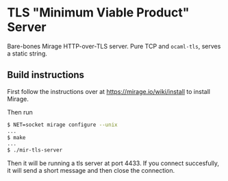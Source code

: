 # TLS "Minimum Viable Product" Server

Bare-bones Mirage HTTP-over-TLS server. Pure TCP and `ocaml-tls`, serves a
static string.

## Build instructions

First follow the instructions over at https://mirage.io/wiki/install to install
Mirage.

Then run

```bash
$ NET=socket mirage configure --unix
...
$ make
...
$ ./mir-tls-server
```

Then it will be running a tls server at port 4433. If you connect succesfully,
it will send a short message and then close the connection.
